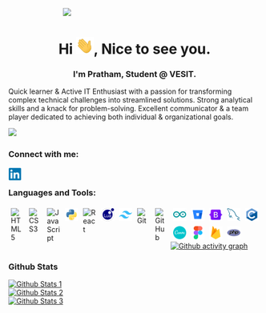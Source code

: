 <p align="center"><img src="https://media.tenor.com/images/49e8bbc5b4245a62076c898a713e8a28/tenor.gif" width="150" style="margin-right:100" />                    </p>
<h1 align="center">Hi <img src="https://raw.githubusercontent.com/ABSphreak/ABSphreak/master/gifs/Hi.gif" width="35" />, Nice to see you.</h1>
<h3 align="center">I'm Pratham, Student @ VESIT.</h3>

Quick learner & Active IT Enthusiast with a passion for transforming complex technical challenges into streamlined solutions. Strong analytical skills and a knack for problem-solving. Excellent communicator & a team player dedicated to achieving both individual & organizational goals.

[![](https://visitcount.itsvg.in/api?id=pratham2506&icon=0&color=0)](https://visitcount.itsvg.in)

 
### Connect with me:
<p align="left">
  <a href="https://www.linkedin.com/in/pratham-matkar-a2bb77257/" target="__blank"><img align="left" alt="LinkedIn" width="26px" src="https://github.com/devicons/devicon/blob/v2.16.0/icons/linkedin/linkedin-original.svg" style="padding-right:10px;" href="https://www.linkedin.com/in/pratham-matkar-a2bb77257/" /></a>
</p>
<br>
 
 
### Languages and Tools:
<img align="left" alt="HTML5" width="26px" src="https://cdn.jsdelivr.net/gh/devicons/devicon/icons/html5/html5-original.svg" style="padding:5px;" />
<img align="left" alt="CSS3" width="26px" src="https://cdn.jsdelivr.net/gh/devicons/devicon/icons/css3/css3-original.svg" style="padding:5px;" />
<img align="left" alt="JavaScript" width="26px" src="https://cdn.jsdelivr.net/gh/devicons/devicon/icons/javascript/javascript-original.svg" style="padding:5px;" />
<img align="left" alt="Python" width="26px" src="https://github.com/devicons/devicon/blob/v2.16.0/icons/python/python-original.svg" style="padding:5px;"/>
<img align="left" alt="React" width="26px" src="https://cdn.jsdelivr.net/gh/devicons/devicon/icons/react/react-original.svg" style="padding:5px;" />
<img align="left" alt="Lua" width="26px" src="https://github.com/devicons/devicon/blob/master/icons/lua/lua-original.svg" style="padding:5px;"/>
<img align="left" alt="Tailwind" width="26px" src="https://github.com/devicons/devicon/blob/v2.16.0/icons/tailwindcss/tailwindcss-original.svg" style="padding:5px;"/>
<img align="left" alt="Git" width="26px" src="https://cdn.jsdelivr.net/gh/devicons/devicon/icons/git/git-original.svg" style="padding:5px;" />
<img align="left" alt="GitHub" width="26px" src="https://user-images.githubusercontent.com/3369400/139447912-e0f43f33-6d9f-45f8-be46-2df5bbc91289.png" style="padding:5px;" />
<img align="left" alt="Arduino" width="26px" src="https://github.com/devicons/devicon/blob/v2.16.0/icons/arduino/arduino-original.svg" style="padding:5px;"/>
<img align="left" alt="Bitbucket" width="26px" src="https://github.com/devicons/devicon/blob/v2.16.0/icons/bitbucket/bitbucket-original.svg" style="padding:5px;"/>
<img align="left" alt="Bootstrap" width="26px" src="https://github.com/devicons/devicon/blob/v2.16.0/icons/bootstrap/bootstrap-original.svg" style="padding:5px;"/>
<img align="left" alt="MySQL" width="26px" src="https://github.com/devicons/devicon/blob/v2.16.0/icons/mysql/mysql-original.svg" style="padding:5px;"/>
<img align="left" alt="C" width="26px" src="https://github.com/devicons/devicon/blob/v2.16.0/icons/c/c-original.svg" style="padding:5px;"/>
<img align="left" alt="Canva" width="26px" src="https://github.com/devicons/devicon/blob/v2.16.0/icons/canva/canva-original.svg" style="padding:5px;"/>
<img align="left" alt="Figma" width="26px" src="https://github.com/devicons/devicon/blob/v2.16.0/icons/figma/figma-original.svg" style="padding:5px;"/>
<img align="left" alt="Firebase" width="26px" src="https://github.com/devicons/devicon/blob/v2.16.0/icons/firebase/firebase-original.svg" style="padding:5px;"/>
<img align="left" alt="PHP" width="26px" src="https://github.com/devicons/devicon/blob/v2.16.0/icons/php/php-original.svg" style="padding:5px;"/>






[![Github activity graph](https://github-readme-activity-graph.vercel.app/graph?username=pratham2506&theme=react-dark&hide_border=true&color=BDDFFF&line=6E93B5&point=BDDFFF)](https://github.com/pratham2506)

<h3>Github Stats</h3>
<a href="https://github-readme-stats.vercel.app/api?username=pratham2506&theme=vue-dark&hide_border=true&include_all_commits=false&count_private=false" target="_blank"><img alt="Github Stats 1" src="https://github-readme-stats.vercel.app/api?username=pratham2506&theme=vue-dark&hide_border=true&include_all_commits=false&count_private=false" /></a>
<br />
<a href="https://github-readme-streak-stats.herokuapp.com/?user=pratham2506&theme=vue-dark&hide_border=true" target="_blank"><img alt="Github Stats 2" src="https://github-readme-streak-stats.herokuapp.com/?user=pratham2506&theme=vue-dark&hide_border=true" /></a>
<br />
<a href="https://github-readme-stats.vercel.app/api/top-langs/?username=pratham2506&theme=vue-dark&hide_border=true&include_all_commits=false&count_private=false&layout=compact" target="_blank"><img alt="Github Stats 3" src="https://github-readme-stats.vercel.app/api/top-langs/?username=pratham2506&theme=vue-dark&hide_border=true&include_all_commits=false&count_private=false&layout=compact" /></a>
